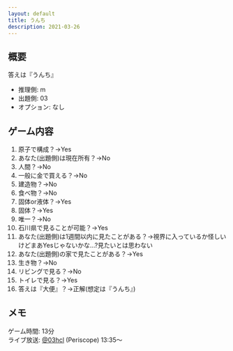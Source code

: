 ```yaml
---
layout: default
title: うんち
description: 2021-03-26
---
```


## 概要

答えは『うんち』

- 推理側: m
- 出題側: 03
- オプション: なし

## ゲーム内容

1. 原子で構成？→Yes
2. あなた(出題側)は現在所有？→No
3. 人間？→No
4. 一般に金で買える？→No
5. 建造物？→No
6. 食べ物？→No
7. 固体or液体？→Yes
8. 固体？→Yes
9. 唯一？→No
10. 石川県で見ることが可能？→Yes
11. あなた(出題側)は1週間以内に見たことがある？→視界に入っているか怪しいけどまあYesじゃないかな…?見たいとは思わない
12. あなた(出題側)の家で見たことがある？→Yes
13. 生き物？→No
14. リビングで見る？→No
15. トイレで見る？→Yes
16. 答えは『大便』？→正解(想定は『うんち』)

## メモ

ゲーム時間: 13分  
ライブ放送: [@03hcl](https://www.periscope.tv/03hcl/1OwGWVEmXjkKQ?t=13m35s) (Periscope) 13:35～
